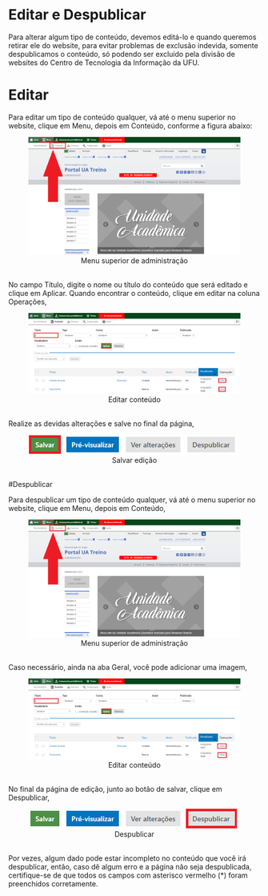 # Editar e Despublicar

Para alterar algum tipo de conteúdo, devemos editá-lo e quando queremos retirar
ele do website, para evitar problemas de exclusão indevida, somente despublicamos o
conteúdo, só podendo ser excluído pela divisão de websites do Centro de Tecnologia
da Informação da UFU.

# Editar

Para editar um tipo de conteúdo qualquer, vá até o menu superior no website, clique em Menu, depois em Conteúdo, conforme a figura abaixo:

<figure class="image">
  <img src="../imgs/11 - Editar e Despublicar/Editar/11 - Editar 1.png">
  <center><figcaption>Menu superior de administração</figcaption></center>
  </br>
</figure>

No campo Título, digite o nome ou título do conteúdo que será editado e clique em Aplicar. Quando encontrar o conteúdo, clique em editar na coluna Operações,

<figure class="image">
  <img src="../imgs/11 - Editar e Despublicar/Editar/11 - Editar 2.png">
  <center><figcaption>Editar conteúdo</figcaption></center>
  </br>
</figure>

Realize as devidas alterações e salve no final da página,

<figure class="image">
  <img src="../imgs/11 - Editar e Despublicar/Editar/11 - Editar 3.png">
  <center><figcaption>Salvar edição</figcaption></center>
  </br>
</figure>

#Despublicar

Para despublicar um tipo de conteúdo qualquer, vá até o menu superior no
website, clique em Menu, depois em Conteúdo,

<figure class="image">
  <img src="../imgs/11 - Editar e Despublicar/Despublicar/11 - Despublicar 1.png">
  <center><figcaption>Menu superior de administração</figcaption></center>
  </br>
</figure>

Caso necessário, ainda na aba Geral, você pode adicionar uma imagem,

<figure class="image">
  <img src="../imgs/11 - Editar e Despublicar/Despublicar/11 - Despublicar 2.png">
  <center><figcaption>Editar conteúdo</figcaption></center>
  </br>
</figure>

No final da página de edição, junto ao botão de salvar, clique em Despublicar,

<figure class="image">
  <img src="../imgs/11 - Editar e Despublicar/Despublicar/11 - Despublicar 3.png">
  <center><figcaption>Despublicar</figcaption></center>
  </br>
</figure>

Por vezes, algum dado pode estar incompleto no conteúdo que você irá
despublicar, então, caso dê algum erro e a página não seja despublicada, certifique-se
de que todos os campos com asterisco vermelho (*) foram preenchidos corretamente.